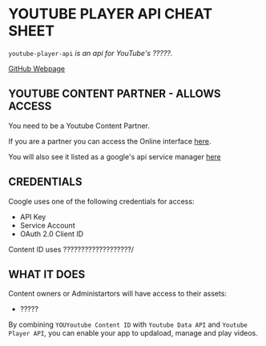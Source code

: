 # YOUTUBE PLAYER API CHEAT SHEET

`youtube-player-api` _is an api for YouTube's ?????._

[GitHub Webpage](https://jeffdecola.github.io/my-cheat-sheets/)

## YOUTUBE CONTENT PARTNER - ALLOWS ACCESS

You need to be a Youtube Content Partner.

If you are a partner you can access the Online interface
[here](https://www.youtube.com/content_id?o=U).

You will also see it listed as a google's api service manager
[here](https://console.developers.google.com/apis/dashboard)

## CREDENTIALS

Coogle uses one of the following credentials for access:

* API Key
* Service Account
* OAuth 2.0 Client ID

Content ID uses ???????????????????/

## WHAT IT DOES

Content owners or Administartors will have access to their assets:

* ?????

By combining `YOUYoutube Content ID` with `Youtube Data API`
and `Youtube Player API`, you can enable your app to updaload,
manage and play videos.